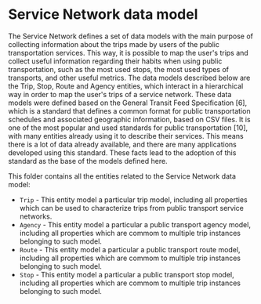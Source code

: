 # Service Network data model

The Service Network defines a set of data models with the main purpose of collecting information about the trips made by users of the public transportation services. This way, it is possible to map the user's trips and collect useful information regarding their habits when using public transportation, such as the most used stops, the most used types of transports, and other useful metrics. 
The data models described below are the Trip, Stop, Route and Agency entities, which interact in a hierarchical way in order to map the user's trips of a service network.
These data models were defined based on the General Transit Feed Specification [6], which is a standard that defines a common format for public transportation schedules and associated geographic information, based on CSV files. It is one of the most popular and used standards for public transportation [10], with many entities already using it to describe their services. This means there is a lot of data already available, and there are many applications developed using this standard. These facts lead to the adoption of this standard as the base of the models defined here. 

This folder contains all the entities related to the Service Network data model:

* `Trip` - This entity model a particular trip model, including all properties which can be used to characterize trips from public transport service networks. 
* `Agency` - This entity model a particular a public transport agency model, including all properties which are commom to multiple trip instances belonging to such model.
* `Route` - This entity model a particular a public transport route model, including all properties which are commom to multiple trip instances belonging to such model.
* `Stop` - This entity model a particular a public transport stop model, including all properties which are commom to multiple trip instances belonging to such model.
